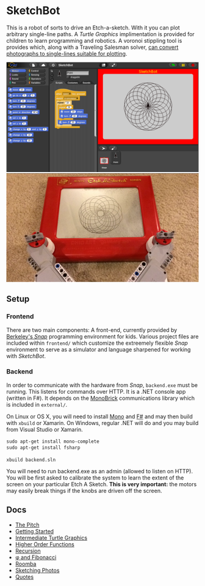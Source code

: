 # SketchBot

This is a robot of sorts to drive an Etch-a-sketch. With it you can plot arbitrary single-line paths. A _Turtle Graphics_ implimentation is provided for children to learn programming and robotics. A voronoi stippling tool is provides which, along with a Traveling Salesman solver, [can convert photographs to single-lines suitable for plotting](docs/stipple.md).

![SketchBot Snap](docs/media/sketchbot_snap.png)
![SketchBot Hardware](docs/media/sketchbot_hw.png)

## Setup

### Frontend

There are two main components: A front-end, currently provided by [Berkeley's _Snap_](http://snap.berkeley.edu) programming environment for kids. Various project files are included within `frontend/` which customize the extreemely flexible _Snap_ environment to serve as a simulator and language sharpened for working with _SketchBot_.

### Backend

In order to communicate with the hardware from _Snap_, `backend.exe` must be running. This listens for commands over HTTP. It is a .NET console app (written in F#). It depends on the [MonoBrick](www.monobrick.dk) communications library which is included in `external/`.

On Linux or OS X, you will need to install [Mono](http://www.mono-project.com/) and [F#](http://fsharp.org) and may then build with `xbuild` or Xamarin. On Windows, regular .NET will do and you may build from Visual Studio or Xamarin.

    sudo apt-get install mono-complete
    sudo apt-get install fsharp

    xbuild backend.sln

You will need to run backend.exe as an admin (allowed to listen on HTTP). You will be first asked to calibrate the system to learn the extent of the screen on your particular Etch A Sketch. **This is very important:** the motors may easily break things if the knobs are driven off the screen.

## Docs

* [The Pitch](docs/pitch.md)
* [Getting Started](docs/getting_started.md)
* [Intermediate Turtle Graphics](docs/intermediate.md)
* [Higher Order Functions](docs/hof.md)
* [Recursion](docs/recursion.md)
* [φ and Fibonacci](docs/phi.md)
* [Roomba](docs/roomba.md)
* [Sketching Photos](docs/stipple.md)
* [Quotes](docs/quotes.md)
